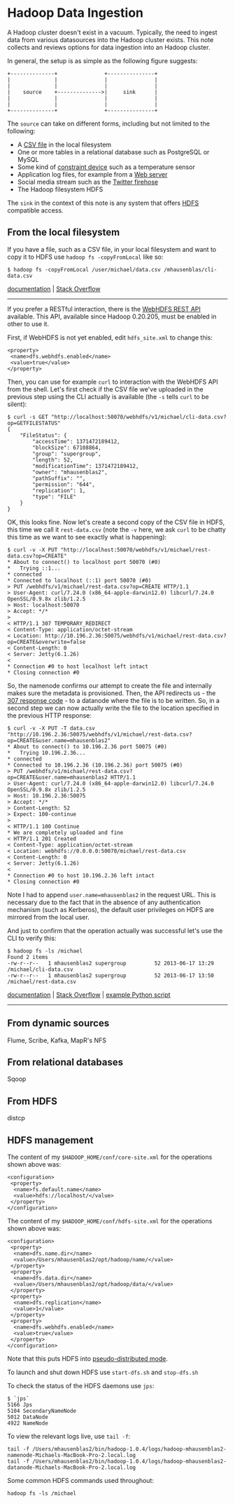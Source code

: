 # Hadoop Data Ingestion

A Hadoop cluster doesn't exist in a vacuum. Typically, the need to ingest data 
from various datasources into the Hadoop cluster exists. This note collects and
reviews options for data ingestion into an Hadoop cluster.

In general, the setup is as simple as the following figure suggests:

	+--------------+               +---------------+
	|              |               |               |
	|              |               |               |
	|    source    +-------------->|     sink      |
	|              |               |               |
	|              |               |               |
	+--------------+               +---------------+
  
The `source` can take on different forms, including but not limited to the 
following:

* A [CSV file](http://tools.ietf.org/html/rfc4180) in the local filesystem
* One or more tables in a relational database such as PostgreSQL or MySQL
* Some kind of [constraint device](http://www.internet-of-things.eu/) such as a 
temperature sensor
* Application log files, for example from a [Web 
server](http://httpd.apache.org/docs/2.0/logs.html)
* Social media stream such as the [Twitter 
firehose](https://dev.twitter.com/docs/streaming-apis)
* The Hadoop filesystem HDFS

The `sink` in the context of this note is any system that offers 
[HDFS](http://hadoop.apache.org/docs/stable/hdfs_design.html) 
compatible access.

## From the local filesystem

If you have a file, such as a CSV file, in your local filesystem and want to
copy it to HDFS use `hadoop fs -copyFromLocal` like so:

	$ hadoop fs -copyFromLocal /user/michael/data.csv /mhausenblas/cli-data.csv

[documentation][HC] | [Stack Overflow][S1]

----

If you prefer a RESTful interaction, there is the [WebHDFS REST API][HW]
available. This API, available since Hadoop 0.20.205, must be enabled in 
other to use it. 

First, if WebHDFS is not yet enabled, edit `hdfs_site.xml` to change this:

	<property>
	 <name>dfs.webhdfs.enabled</name>
	 <value>true</value>
	</property>

Then, you can use for example `curl` to interaction with the WebHDFS API from
the shell. Let's first check if the CSV file we've uploaded in the previous
step using the CLI actually is available (the `-s` tells `curl` to be silent):
	
	$ curl -s GET "http://localhost:50070/webhdfs/v1/michael/cli-data.csv?op=GETFILESTATUS"
	{
	    "FileStatus": {
	        "accessTime": 1371472189412,
	        "blockSize": 67108864,
	        "group": "supergroup",
	        "length": 52,
	        "modificationTime": 1371472189412,
	        "owner": "mhausenblas2",
	        "pathSuffix": "",
	        "permission": "644",
	        "replication": 1,
	        "type": "FILE"
	    }
	}

OK, this looks fine. Now let's create a second copy of the CSV file in HDFS,
this time we call it `rest-data.csv` (note the `-v` here, we ask `curl` to
be chatty this time as we want to see exactly what is happening):
	
	$ curl -v -X PUT "http://localhost:50070/webhdfs/v1/michael/rest-data.csv?op=CREATE"
	* About to connect() to localhost port 50070 (#0)
	*   Trying ::1...
	* connected
	* Connected to localhost (::1) port 50070 (#0)
	> PUT /webhdfs/v1/michael/rest-data.csv?op=CREATE HTTP/1.1
	> User-Agent: curl/7.24.0 (x86_64-apple-darwin12.0) libcurl/7.24.0 OpenSSL/0.9.8x zlib/1.2.5
	> Host: localhost:50070
	> Accept: */*
	>
	< HTTP/1.1 307 TEMPORARY_REDIRECT
	< Content-Type: application/octet-stream
	< Location: http://10.196.2.36:50075/webhdfs/v1/michael/rest-data.csv?op=CREATE&overwrite=false
	< Content-Length: 0
	< Server: Jetty(6.1.26)
	<
	* Connection #0 to host localhost left intact
	* Closing connection #0

So, the namenode confirms our attempt to create the file and internally makes
sure the metadata is provisioned. Then, the API redirects us - the 
[307 response code](http://tools.ietf.org/html/rfc2616#section-10.3.8) -
to a datanode where the file is to be written. So, in a second step we can now 
actually write the file to the location specified in the previous HTTP response:

	$ curl -v -X PUT -T data.csv "http://10.196.2.36:50075/webhdfs/v1/michael/rest-data.csv?op=CREATE&user.name=mhausenblas2"
	* About to connect() to 10.196.2.36 port 50075 (#0)
	*   Trying 10.196.2.36...
	* connected
	* Connected to 10.196.2.36 (10.196.2.36) port 50075 (#0)
	> PUT /webhdfs/v1/michael/rest-data.csv?op=CREATE&user.name=mhausenblas2 HTTP/1.1
	> User-Agent: curl/7.24.0 (x86_64-apple-darwin12.0) libcurl/7.24.0 OpenSSL/0.9.8x zlib/1.2.5
	> Host: 10.196.2.36:50075
	> Accept: */*
	> Content-Length: 52
	> Expect: 100-continue
	>
	< HTTP/1.1 100 Continue
	* We are completely uploaded and fine
	< HTTP/1.1 201 Created
	< Content-Type: application/octet-stream
	< Location: webhdfs://0.0.0.0:50070/michael/rest-data.csv
	< Content-Length: 0
	< Server: Jetty(6.1.26)
	<
	* Connection #0 to host 10.196.2.36 left intact
	* Closing connection #0

Note I had to append `user.name=mhausenblas2` in the request URL. This is 
necessary due to the fact that in the absence of any authentication
mechanism (such as Kerberos), the default user privileges on HDFS are 
mirrored from the local user. 

And just to confirm that the operation actually was successful let's use the
CLI to verify this:

	$ hadoop fs -ls /michael
	Found 2 items
	-rw-r--r--   1 mhausenblas2 supergroup         52 2013-06-17 13:29 /michael/cli-data.csv
	-rw-r--r--   1 mhausenblas2 supergroup         52 2013-06-17 13:50 /michael/rest-data.csv

[documentation][HW] | [Stack Overflow][S2] | [example Python script][E1]

----

## From dynamic sources
Flume, Scribe, Kafka, MapR's NFS

## From relational databases
Sqoop

## From HDFS
distcp


## HDFS management

The content of my `$HADOOP_HOME/conf/core-site.xml` for the operations 
shown above was:

	<configuration>
	 <property>
	  <name>fs.default.name</name>
	  <value>hdfs://localhost/</value>
	 </property>
	</configuration>

The content of my `$HADOOP_HOME/conf/hdfs-site.xml` for the operations 
shown above was:

	<configuration>
	 <property>
	  <name>dfs.name.dir</name>
	  <value>/Users/mhausenblas2/opt/hadoop/name/</value>
	 </property>
	 <property>
	  <name>dfs.data.dir</name>
	  <value>/Users/mhausenblas2/opt/hadoop/data/</value>
	 </property>
	 <property>
	  <name>dfs.replication</name>
	  <value>1</value>
	 </property>
	 <property>
	  <name>dfs.webhdfs.enabled</name>
	  <value>true</value>
	 </property>
	</configuration>

Note that this puts HDFS into [pseudo-distributed mode][HP].

To launch and shut down HDFS use `start-dfs.sh` and `stop-dfs.sh`

To check the status of the HDFS daemons use `jps`:

	$ `jps`
	5166 Jps
	5104 SecondaryNameNode
	5012 DataNode
	4922 NameNode

To view the relevant logs live, use `tail -f`:

	tail -f /Users/mhausenblas2/bin/hadoop-1.0.4/logs/hadoop-mhausenblas2-namenode-Michaels-MacBook-Pro-2.local.log
	tail -f /Users/mhausenblas2/bin/hadoop-1.0.4/logs/hadoop-mhausenblas2-datanode-Michaels-MacBook-Pro-2.local.log

Some common HDFS commands used throughout: 

	hadoop fs -ls /michael
	

[HC]:(http://hadoop.apache.org/docs/stable/file_system_shell.html#copyFromLocal) 
[S1]:(http://stackoverflow.com/questions/14704633/moving-data-to-hdfs-using-copyfromlocal-switch)
[HW]:(http://hadoop.apache.org/docs/stable/webhdfs.html) 
[E1]:(http://randomlydistributed.blogspot.ie/2011/12/webhdfs-py-simple-lean-hdfs-python.html)
[S2]:(http://stackoverflow.com/questions/11064229/hadoop-webhdfs-curl-create-file)
[HP]:(http://hadoop.apache.org/docs/stable/single_node_setup.html#PseudoDistributed)